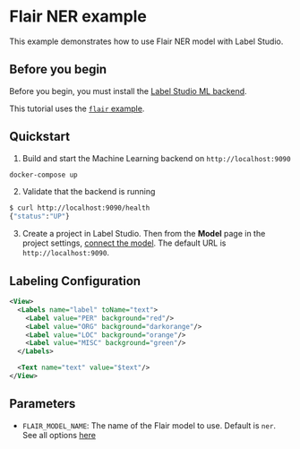 <!--
---
title: NER labeling with Flair 
type: guide
tier: all
order: 75
hide_menu: true
hide_frontmatter_title: true
meta_title: Use Flair with Label Studio
meta_description: Tutorial on how to use Label Studio and Flair for faster NER labeling 
categories:
    - Natural Language Processing
    - Named Entity Recognition
    - Flair
image: "/guide/ml_tutorials/flair.png"
---
-->

# Flair NER example

This example demonstrates how to use Flair NER model with Label Studio.

## Before you begin

Before you begin, you must install the [Label Studio ML backend](https://github.com/HumanSignal/label-studio-ml-backend?tab=readme-ov-file#quickstart). 

This tutorial uses the [`flair` example](https://github.com/HumanSignal/label-studio-ml-backend/tree/master/label_studio_ml/examples/flair). 

## Quickstart

1. Build and start the Machine Learning backend on `http://localhost:9090`

```bash
docker-compose up
```

2. Validate that the backend is running

```bash
$ curl http://localhost:9090/health
{"status":"UP"}
```

3. Create a project in Label Studio. Then from the **Model** page in the project settings, [connect the model](https://labelstud.io/guide/ml#Connect-the-model-to-Label-Studio). The default URL is `http://localhost:9090`.

## Labeling Configuration

```xml
<View>
  <Labels name="label" toName="text">
    <Label value="PER" background="red"/>
    <Label value="ORG" background="darkorange"/>
    <Label value="LOC" background="orange"/>
    <Label value="MISC" background="green"/>
  </Labels>

  <Text name="text" value="$text"/>
</View>
```


## Parameters

- `FLAIR_MODEL_NAME`: The name of the Flair model to use. Default is `ner`. See all options [here](https://flairnlp.github.io/docs/tutorial-basics/tagging-entities#list-of-ner-models)